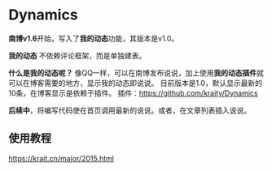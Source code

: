 # Dynamics
**南博v1.6**开始，写入了**我的动态**功能，其版本是v1.0。

**我的动态** 不依赖评论框架，而是单独建表。

**什么是我的动态呢？**
像QQ一样，可以在南博发布说说，加上使用**我的动态插件**就可以在博客需要的地方，显示我的动态即说说。
目前版本是1.0，默认显示最新的10条，在博客显示是依赖于插件。
插件：https://github.com/kraity/Dynamics

**后续中**，将编写代码使在首页调用最新的说说。或者，在文章列表插入说说。

## 使用教程
https://krait.cn/major/2015.html
